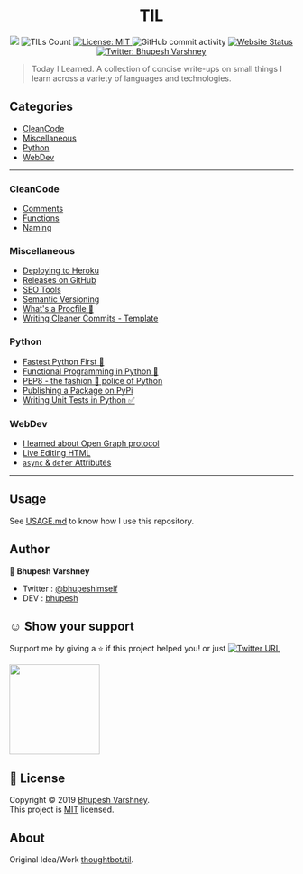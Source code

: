 
<h1 align="center">TIL</h1>
<p align="center">
  <img src="https://repository-images.githubusercontent.com/192476462/fdd6ce80-0b94-11ea-8b50-812ee66b0599" />
  <img alt="TILs Count" src="https://img.shields.io/badge/dynamic/json.svg?color=orange&label=TILs&query=count&url=https%3A%2F%2Fraw.githubusercontent.com%2FBhupesh-V%2Ftil%2Fmaster%2Fcount.json">
  <a href="https://github.com/Bhupesh-V/til/blob/master/LICENSE">
    <img alt="License: MIT" src="https://img.shields.io/github/license/Bhupesh-V/til" target="_blank" />
  </a>
  <img alt="GitHub commit activity" src="https://img.shields.io/github/commit-activity/m/Bhupesh-V/til">
  <a href="https://bhupesh.codes/til/">
    <img alt="Website Status" src="https://img.shields.io/website?down_color=red&down_message=offline&up_color=orange&up_message=online&url=https%3A%2F%2Fbhupesh.codes%2Ftil%2F" />
  </a>
  <a href="https://twitter.com/bhupeshimself">
    <img alt="Twitter: Bhupesh Varshney" src="https://img.shields.io/twitter/follow/bhupeshimself.svg?style=social" target="_blank" />
  </a>
</p>

> Today I Learned.
A collection of concise write-ups on small things I learn across a variety of 
languages and technologies.




## Categories
* [CleanCode](#CleanCode)
* [Miscellaneous](#Miscellaneous)
* [Python](#Python)
* [WebDev](#WebDev)

---

### CleanCode

- [Comments](CleanCode/comments.md)
- [Functions](CleanCode/functions.md)
- [Naming](CleanCode/naming.md)

### Miscellaneous

- [Deploying to Heroku](Miscellaneous/deployto-heroku.md)
- [Releases on GitHub](Miscellaneous/gittagging.md)
- [SEO Tools](Miscellaneous/seo-tools.md)
- [Semantic Versioning](Miscellaneous/semantic_versioning.md)
- [What's a Procfile 👀](Miscellaneous/procfile.md)
- [Writing Cleaner Commits - Template](Miscellaneous/clean-commit.md)

### Python

- [Fastest Python First 🏃](Python/fast.md)
- [Functional Programming in Python 🐍](Python/functional.md)
- [PEP8 - the fashion 💃 police of Python](Python/pep8.md)
- [Publishing a Package on PyPi](Python/pypi.md)
- [Writing Unit Tests in Python ✅](Python/unittest.md)

### WebDev

- [I learned about Open Graph protocol](WebDev/OpenGraph.md)
- [Live Editing HTML](WebDev/html_editable.md)
- [`async` & `defer` Attributes](WebDev/async_defer.md)

---

## Usage

See [USAGE.md](https://github.com/Bhupesh-V/til/blob/master/USAGE.md) to know how I use this repository.

## Author

👤 **Bhupesh Varshney**

- Twitter : [@bhupeshimself](https://twitter.com/bhupeshimself)
- DEV : [bhupesh](https://dev.to/bhupesh)


## ☺️ Show your support

Support me by giving a ⭐️ if this project helped you! or just [![Twitter URL](https://img.shields.io/twitter/url?style=social&url=https%3A%2F%2Fgithub.com%2FBhupesh-V%2Ftil%2F)](https://twitter.com/intent/tweet?url=https://github.com/Bhupesh-V/til&text=til%20via%20@bhupeshimself)

<a href="https://www.patreon.com/bhupesh">
  <img src="https://c5.patreon.com/external/logo/become_a_patron_button@2x.png" width="160">
</a>

## 📝 License

Copyright © 2019 [Bhupesh Varshney](https://github.com/Bhupesh-V).<br />
This project is [MIT](https://github.com/Bhupesh-V/til/blob/master/LICENSE) licensed.

## About

Original Idea/Work [thoughtbot/til](https://github.com/thoughtbot/til).
